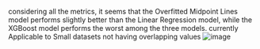 considering all the metrics, it seems that the Overfitted Midpoint Lines model performs slightly better than the Linear Regression model, while the XGBoost model performs the worst among the three models.
currently Applicable to Small datasets not having overlapping values
![image](https://github.com/niyathnair/Overfit_Midpoint_Regression_Model/assets/102501152/6cccf7c8-942a-47d5-bc60-c75c803408a4)
